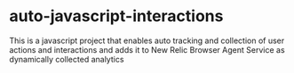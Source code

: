 # auto-javascript-interactions
This is a javascript project that enables auto tracking and collection of user actions and interactions and adds it to New Relic Browser Agent Service as dynamically collected analytics


